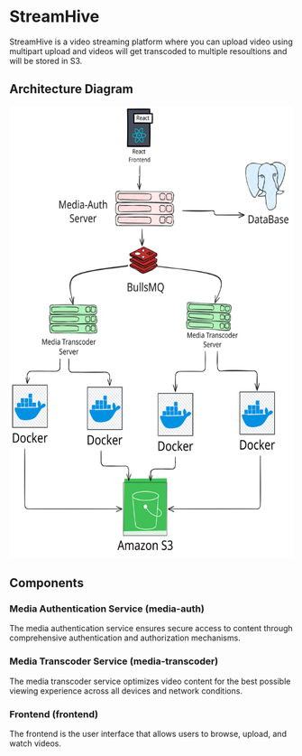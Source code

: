 # StreamHive

StreamHive is a video streaming platform where you can upload video using multipart upload and videos will get transcoded to multiple resoultions and will be stored in S3.
## Architecture Diagram
<img src="architecture-diagram.svg" width="1000" height="800" alt="Architecture Diagram">

## Components

### Media Authentication Service (media-auth)

The media authentication service ensures secure access to content through comprehensive authentication and authorization mechanisms.

### Media Transcoder Service (media-transcoder) 

The media transcoder service optimizes video content for the best possible viewing experience across all devices and network conditions.

### Frontend (frontend)
The frontend is the user interface that allows users to browse, upload, and watch videos.
